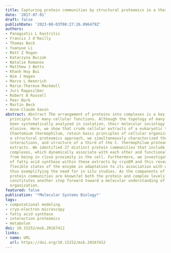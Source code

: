 ```yaml
---
title: Capturing protein communities by structural proteomics in a thermophilic eukaryote
date: '2017-07-01'
draft: false
publishDate: '2023-08-03T08:27:26.096479Z'
authors:
- Panagiotis L Kastritis
- Francis J O'Reilly
- Thomas Bock
- Yuanyue Li
- Matt Z Rogon
- Katarzyna Buczak
- Natalie Romanov
- Matthew J Betts
- Khanh Huy Bui
- Wim J Hagen
- Marco L Hennrich
- Marie-Therese Mackmull
- Juri Rappsilber
- Robert B Russell
- Peer Bork
- Martin Beck
- Anne-Claude Gavin
abstract: Abstract The arrangement of proteins into complexes is a key organizational
  principle for many cellular functions. Although the topology of many complexes has
  been systematically analyzed in isolation, their molecular sociology in situ remains
  elusive. Here, we show that crude cellular extracts of a eukaryotic thermophile,
  Chaetomium thermophilum, retain basic principles of cellular organization. Using
  a structural proteomics approach, we simultaneously characterized the abundance,
  interactions, and structure of a third of the C. thermophilum proteome within these
  extracts. We identified 27 distinct protein communities that include 108 interconnected
  complexes, which dynamically associate with each other and functionally benefit
  from being in close proximity in the cell. Furthermore, we investigated the structure
  of fatty acid synthase within these extracts by cryoEM and this revealed multiple,
  flexible states of the enzyme in adaptation to its association with other complexes,
  thus exemplifying the need for in situ studies. As the components of the captured
  protein communities are known?at both the protein and complex levels?this study
  constitutes another step forward toward a molecular understanding of subcellular
  organization.
featured: false
publication: '*Molecular Systems Biology*'
tags:
- computational modeling
- cryo-electron microscopy
- fatty acid synthase
- interaction proteomics
- metabolon
doi: 10.15252/msb.20167412
links:
- name: URL
  url: https://doi.org/10.15252/msb.20167412
---
```


